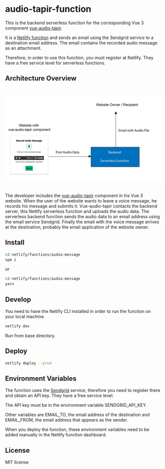 # audio-tapir-function

This is the backend serverless function for the corresponding
Vue 3 component [vue-audio-tapir](https://github.com/tderflinger/vue-audio-tapir).

It is a [Netlify function](https://functions.netlify.com/) and sends an email using the
Sendgrid service to a destination email address.
The email contains the recorded audio message as an
attachment.

Therefore, in order to use this function, you must
register at Netlify. They have a free service level
for serverless functions.

## Architecture Overview

<img src="./doc/architecture-overview.png" style="display: block; margin: 40px auto; width: 550px" />

The developer includes the [vue-audio-tapir](https://github.com/tderflinger/vue-audio-tapir) component in his Vue 3 website. 
When the user of the website wants to leave a voice message, he records his message and submits it. Vue-audio-tapir contacts the
backend server, this Netlify serverless function and uploads the audio data. The serverless backend function
sends the audio data to an email address using the email service Sendgrid.
Finally the email with the voice message arrives at the destination, probably the email application of the
website owner.

## Install

```bash
cd netlify/functions/audio-message
npm i
````

or
```bash
cd netlify/functions/audio-message
yarn
```

## Develop

You need to have the Netlify CLI
installed in order to run the function
on your local machine.

```bash
netlify dev
```

Run from base directory.

## Deploy

```bash
netlify deploy --prod
```

## Environment Variables

The function uses the [Sendgrid](https://sendgrid.com/) service, therefore
you need to register there and obtain an API key.
They have a free service level.

The API key must be in the environment variable SENDGRID_API_KEY.

Other variables are EMAIL_TO, the email address of the destination
and EMAIL_FROM, the email address that appears as the sender.

When you deploy the function, these environment variables need to
be added manually in the Netlify function dashboard.

## License

MIT license

